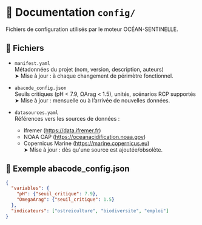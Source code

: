 # 🧩 Documentation `config/`

Fichiers de configuration utilisés par le moteur OCÉAN-SENTINELLE.

## 🔧 Fichiers

- `manifest.yaml`  
  Métadonnées du projet (nom, version, description, auteurs)  
  ➤ Mise à jour : à chaque changement de périmètre fonctionnel.

- `abacode_config.json`  
  Seuils critiques (pH < 7.9, ΩArag < 1.5), unités, scénarios RCP supportés  
  ➤ Mise à jour : mensuelle ou à l’arrivée de nouvelles données.

- `datasources.yaml`  
  Références vers les sources de données :  
  - Ifremer (<https://data.ifremer.fr>)  
  - NOAA OAP (<https://oceanacidification.noaa.gov>)  
  - Copernicus Marine (<https://marine.copernicus.eu>)  
  ➤ Mise à jour : dès qu'une source est ajoutée/obsolète.

## 📝 Exemple abacode_config.json

```json
{
  "variables": {
    "pH": {"seuil_critique": 7.9},
    "OmegaArag": {"seuil_critique": 1.5}
  },
  "indicateurs": ["ostreiculture", "biodiversite", "emploi"]
}
```
